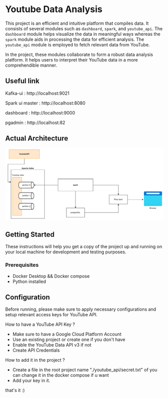 # Youtube Data Analysis

This project is an efficient and intuitive platform that compiles data. It consists of several modules such as `dashboard`, `spark`, and `youtube_api`. The `dashboard` module helps visualize the data in meaningful ways whereas the `spark` module aids in processing the data for efficient analysis. The `youtube_api` module is employed to fetch relevant data from YouTube.

In the project, these modules collaborate to form a robust data analysis platform. It helps users to interpret their YouTube data in a more comprehendible manner. 

## Useful link

Kafka-ui : http://localhost:9021

Spark ui master : http://localhost:8080

dashboard : http://localhost:9000

pgadmin : http://localhost:82


## Actual Architecture 

![img.png](img.png)

## Getting Started

These instructions will help you get a copy of the project up and running on your local machine for development and testing purposes.

### Prerequisites

- Docker Desktop && Docker compose
- Python installed

## Configuration

Before running, please make sure to apply necessary configurations and setup relevant access keys for YouTube API.

How to have a YouTube API Key ? 
- Make sure to have a Google Cloud Platform Account
- Use an existing project or create one if you don't have
- Enable the YouTube Data API v3 if not
- Create API Credentials

How to add it in the project ?
- Create a file in the root project name "./youtube_api/secret.txt" of you can change it in the docker compose if u want
- Add your key in it. 

that's it :)

